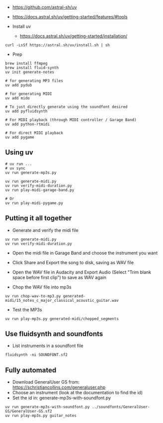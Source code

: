 * https://github.com/astral-sh/uv
* https://docs.astral.sh/uv/getting-started/features/#tools

* Install uv
    * https://docs.astral.sh/uv/getting-started/installation/

```
curl -LsSf https://astral.sh/uv/install.sh | sh
```

* Prep

```
brew install ffmpeg 
brew install fluid-synth
uv init generate-notes

# for generating MP3 files
uv add pydub

# for generating MIDI
uv add mido

# To just directly generate using the soundfont desired
uv add pyfluidsynth

# For MIDI playback (through MIDI controller / Garage Band)
uv add python-rtmidi

# For direct MIDI playback
uv add pygame
```

## Using uv

```
# uv run ...
# uv sync
uv run generate-mp3s.py

uv run generate-midi.py
uv run verify-midi-duration.py
uv run play-midi-garage-band.py

# Or
uv run play-midi-pygame.py
```

## Putting it all together

* Generate and verify the midi file

```
uv run generate-midi.py
uv run verify-midi-duration.py
```

* Open the midi file in Garage Band and choose the instrument you want
* Click Share and Export the song to disk, saving as WAV file

* Open the WAV file in Audacity and Export Audio (Select "Trim blank space before first clip") to save as WAV again

* Chop the WAV file into mp3s

```
uv run chop-wav-to-mp3.py generated-midi/15_notes_c_major_classical_acoustic_guitar.wav
```

* Test the MP3s

```
uv run play-mp3s.py generated-midi/chopped_segments
```

## Use fluidsynth and soundfonts

* List instruments in a soundfont file

```
fluidsynth -ni SOUNDFONT.sf2
```

## Fully automated

* Download GeneralUser GS from: https://schristiancollins.com/generaluser.php
* Choose an instrument (look at the documentation to find the id)
* Set the id in: generate-mp3s-with-soundfont.py

```
uv run generate-mp3s-with-soundfont.py ../soundfonts/GeneralUser-GS/GeneralUser-GS.sf2
uv run play-mp3s.py guitar_notes
```
